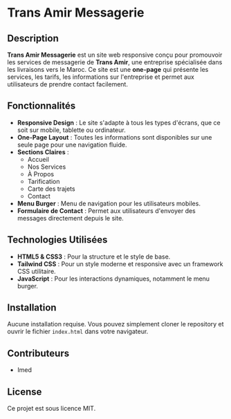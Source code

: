 # Trans Amir Messagerie

## Description

**Trans Amir Messagerie** est un site web responsive conçu pour promouvoir les services de messagerie de **Trans Amir**, une entreprise spécialisée dans les livraisons vers le Maroc. Ce site est une **one-page** qui présente les services, les tarifs, les informations sur l'entreprise et permet aux utilisateurs de prendre contact facilement.

## Fonctionnalités

- **Responsive Design** : Le site s'adapte à tous les types d'écrans, que ce soit sur mobile, tablette ou ordinateur.
- **One-Page Layout** : Toutes les informations sont disponibles sur une seule page pour une navigation fluide.
- **Sections Claires** : 
  - Accueil
  - Nos Services
  - À Propos
  - Tarification
  - Carte des trajets
  - Contact
- **Menu Burger** : Menu de navigation pour les utilisateurs mobiles.
- **Formulaire de Contact** : Permet aux utilisateurs d'envoyer des messages directement depuis le site.

## Technologies Utilisées

- **HTML5 & CSS3** : Pour la structure et le style de base.
- **Tailwind CSS** : Pour un style moderne et responsive avec un framework CSS utilitaire.
- **JavaScript** : Pour les interactions dynamiques, notamment le menu burger.

## Installation

Aucune installation requise. Vous pouvez simplement cloner le repository et ouvrir le fichier `index.html` dans votre navigateur.

## Contributeurs

- Imed

## License

Ce projet est sous licence MIT.
